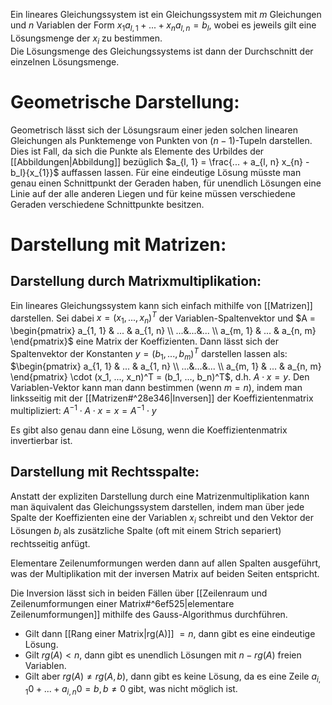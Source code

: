Ein lineares Gleichungssystem ist ein Gleichungssystem mit $m$ Gleichungen und $n$ Variablen der Form $x_{1} a_{l, 1}  + ... + x_{n} a_{l, n}  = b_l$, wobei es jeweils gilt eine Lösungsmenge der $x_i$ zu bestimmen.  
Die Lösungsmenge des Gleichungssystems ist dann der Durchschnitt der einzelnen Lösungsmenge.

# Geometrische Darstellung:
Geometrisch lässt sich der Lösungsraum einer jeden solchen linearen Gleichungen als Punktemenge von Punkten von $(n - 1)$-Tupeln darstellen. 
Dies ist Fall, da sich die Punkte als Elemente des Urbildes der [[Abbildungen|Abbildung]] bezüglich $a_{l, 1} = \frac{... + a_{l, n} x_{n} - b_l}{x_{1}}$ auffassen lassen. 
Für eine eindeutige Lösung müsste man genau einen Schnittpunkt der Geraden haben, für unendlich Lösungen eine Linie auf der alle anderen Liegen und für keine müssen verschiedene Geraden verschiedene Schnittpunkte besitzen.

# Darstellung mit Matrizen:
## Darstellung durch Matrixmultiplikation:
Ein lineares Gleichungssystem kann sich einfach mithilfe von [[Matrizen]] darstellen. Sei dabei $x = (x_1, ..., x_n)^T$ der Variablen-Spaltenvektor und $A = \begin{pmatrix} a_{1, 1} & ... & a_{1, n} \\ ...&...&... \\ a_{m, 1} & ... & a_{n, m} \end{pmatrix}$ eine Matrix der Koeffizienten.
Dann lässt sich der Spaltenvektor der Konstanten $y = (b_1, ..., b_m)^T$ darstellen lassen als:
$\begin{pmatrix} a_{1, 1} & ... & a_{1, n} \\ ...&...&... \\ a_{m, 1} & ... & a_{n, m} \end{pmatrix} \cdot (x_1, ..., x_n)^T = (b_1, …, b_n)^T$, d.h. $A \cdot x = y$.
Den Variablen-Vektor kann man dann bestimmen (wenn $m = n$), indem man linksseitig mit der [[Matrizen#^28e346|Inversen]] der Koeffizientenmatrix multipliziert:
$A^{-1} \cdot A \cdot x = x = A^{-1} \cdot y$  

Es gibt also genau dann eine Lösung, wenn die Koeffizientenmatrix invertierbar ist. 

## Darstellung mit Rechtsspalte:
Anstatt der expliziten Darstellung durch eine Matrizenmultiplikation kann man äquivalent das Gleichungssystem darstellen, indem man über jede Spalte der Koeffizienten eine der Variablen $x_i$ schreibt und den Vektor der Lösungen $b_i$ als zusätzliche Spalte (oft mit einem Strich separiert) rechtsseitig anfügt.

Elementare Zeilenumformungen werden dann auf allen Spalten ausgeführt, was der Multiplikation mit der inversen Matrix auf beiden Seiten entspricht.


Die Inversion lässt sich in beiden Fällen über [[Zeilenraum und Zeilenumformungen einer Matrix#^6ef525|elementare Zeilenumformungen]] 
mithilfe des Gauss-Algorithmus durchführen. 

- Gilt dann [[Rang einer Matrix|rg(A)]] $= n$, dann gibt es eine eindeutige Lösung.
- Gilt $rg(A) < n$, dann gibt es unendlich Lösungen mit $n - rg(A)$ freien Variablen.
- Gilt aber $rg(A) \neq rg(A, b)$, dann gibt es keine Lösung, da es eine Zeile $a_{i, 1} 0 + ... + a_{i, n} 0 = b , b \neq 0$ gibt, was nicht möglich ist.


